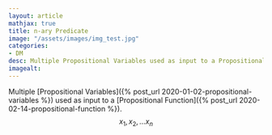 ```yaml
---
layout: article
mathjax: true
title: n-ary Predicate
image: "/assets/images/img_test.jpg"
categories:
- DM
desc: Multiple Propositional Variables used as input to a Propositional Function. 
imagealt: 
---
```


Multiple [Propositional Variables]({% post_url 2020-01-02-propositional-variables %}) used as input to a [Propositional Function]({% post_url 2020-02-14-propositional-function %}).
$$x_1, x_2, \dots x_n$$
































































































































































































































































































































































